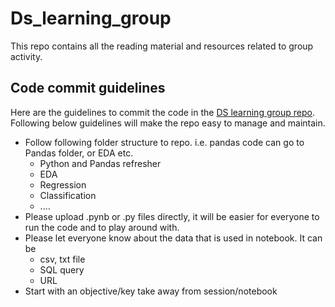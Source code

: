 # Ds_learning_group

This repo contains all the reading material and resources related to group activity.

## Code commit guidelines

Here are the guidelines to commit the code in the [DS learning group repo](https://github.com/sfc-gh-adkumar/Ds_learning_group).
Following below guidelines will make the repo easy to manage and maintain.

- Follow following folder structure to repo. i.e. pandas code can go to Pandas folder, or EDA etc.
  - Python and Pandas refresher
  - EDA
  - Regression
  - Classification
  - ....
- Please upload .pynb or .py files directly, it will be easier for everyone to run the code and to play around with.
- Please let everyone know about the data that is used in notebook. It can be
  - csv, txt file
  - SQL query
  - URL
- Start with an objective/key take away from session/notebook
